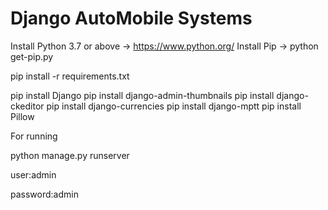  # Django AutoMobile Systems

Install Python 3.7 or above -> https://www.python.org/
Install Pip -> python get-pip.py

 pip install -r requirements.txt

pip install Django
pip install django-admin-thumbnails
pip install django-ckeditor
pip install django-currencies
pip install django-mptt
pip install Pillow

For running

python manage.py runserver

user:admin

password:admin
